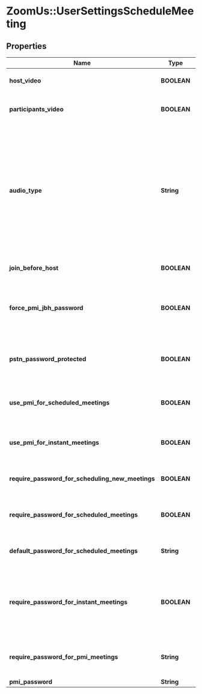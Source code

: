 # ZoomUs::UserSettingsScheduleMeeting

## Properties
Name | Type | Description | Notes
------------ | ------------- | ------------- | -------------
**host_video** | **BOOLEAN** | Start meetings with host video on. | [optional] 
**participants_video** | **BOOLEAN** | Start meetings with participants video on. | [optional] 
**audio_type** | **String** | Determine how participants can join the audio portion of the meeting:&lt;br&gt;&#x60;both&#x60; - Telephony and VoIP.&lt;br&gt;&#x60;telephony&#x60; - Audio PSTN telephony only.&lt;br&gt;&#x60;voip&#x60; - VoIP only.&lt;br&gt;&#x60;thirdParty&#x60; - Third party audio conference. | [optional] [default to &#39;voip&#39;]
**join_before_host** | **BOOLEAN** | Join the meeting before host arrives. | [optional] 
**force_pmi_jbh_password** | **BOOLEAN** | Require a password for personal meetings if attendees can join before host. | [optional] 
**pstn_password_protected** | **BOOLEAN** | Generate and require password for participants joining by phone. | [optional] 
**use_pmi_for_scheduled_meetings** | **BOOLEAN** | Use Personal Meeting ID (PMI) when scheduling a meeting  | [optional] 
**use_pmi_for_instant_meetings** | **BOOLEAN** | Use Personal Meeting ID (PMI) when starting an instant meeting  | [optional] 
**require_password_for_scheduling_new_meetings** | **BOOLEAN** | Require a password when scheduling new meetings  | [optional] 
**require_password_for_scheduled_meetings** | **BOOLEAN** | Require a password for meetings which have already been scheduled  | [optional] 
**default_password_for_scheduled_meetings** | **String** | Password for already scheduled meetings  | [optional] 
**require_password_for_instant_meetings** | **BOOLEAN** | Require a password for instant meetings. If you use PMI for your instant meetings, this option will be disabled.  | [optional] 
**require_password_for_pmi_meetings** | **String** | Require a password for Personal Meeting ID (PMI)  | [optional] 
**pmi_password** | **String** | PMI password  | [optional] 


